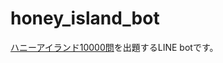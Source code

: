 # honey_island_bot
[ハニーアイランド10000問](https://wandsbox125.web.app/puzzle-tools/hex-editor/10000.html?id=1)を出題するLINE botです。
